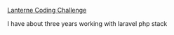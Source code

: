 [Lanterne Coding Challenge](https://www.notion.so/Lanterne-Coding-Challenge-315367f63c304efcb3652a0d942344f4)

I have about three years working with laravel php stack